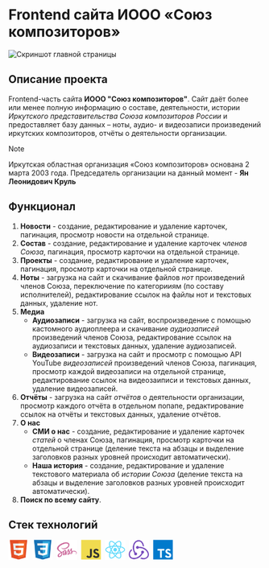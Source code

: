 # Frontend cайта ИООО «Союз композиторов»

![Скриншот главной страницы](https://github.com/Argayash1/Argayash1/assets/113699485/c978f330-e386-496d-b3be-ec9c803eb1e3)

## Описание проекта

Frontend-часть сайта **ИООО "Союз композиторов"**. Сайт даёт более или менее полную информацию о составе, деятельности, истории _Иркутского представительства Союза композиторов России_ и предоставляет базу данных – ноты, аудио- и видеозаписи произведений иркутских композиторов, отчёты о деятельности организации.

> [!NOTE]
> Иркутская областная организация «Союз композиторов» основана 2 марта 2003 года. Председатель организации на данный момент - **Ян Леонидович Круль**

## Функционал

1. **Новости** - создание, редактирование и удаление карточек, пагинация, просмотр новости на отдельной странице.
2. **Состав** - создание, редактирование и удаление карточек _членов Союза_, пагинация, просмотр карточки на отдельной странице.
3. **Проекты** - создание, редактирование и удаление карточек, пагинация, просмотр карточки на отдельной странице.
4. **Ноты** - загрузка на сайт и скачивание файлов _нот_ произведений членов Союза, переключение по категорииям (по составу исполнителей), редактирование ссылок на файлы нот и текстовых данных, удаление нот.
5. **Медиа**
   - **Аудиозаписи** - загрузка на сайт, воспроизведение с помощью кастомного аудиоплеера и скачивание _аудиозаписей_ произведений членов Союза, редактирование ссылок на аудиозаписи и текстовых данных, удаление аудиозаписей.
   - **Видеозаписи** - загрузка на сайт и просмотр с помощью API YouTube _видеозаписей_ произведений членов Союза, пагинация, просмотр каждой видеозаписи на отдельной странице, редактирование ссылок на видеозаиписи и текстовых данных, удаление видеозаписей.
6. **Отчёты** - загрузка на сайт _отчётов_ о деятельности организации, просмотр каждого отчёта в отдельном попапе, редактирование ссылок на отчёты и текстовых данных, удаление отчётов.
7. **О нас**
   - **СМИ о нас** - создание, редактирование и удаление карточек _статей_ о членах Союза, пагинация, просмотр карточки на отдельной странице (деление текста на абзацы и выделение заголовков разных уровней происходит автоматически).
   - **Наша история** - создание, редактирование и удаление текстового материала об _истории Союза_ (деление текста на абзацы и выделение заголовков разных уровней происходит автоматически).
8. **Поиск по всему сайту**.

## Стек технологий

<div>
  <img src="https://github.com/devicons/devicon/blob/master/icons/html5/html5-original.svg" title="html5" alt="html5" width="40" height="40"/>&nbsp
  <img src="https://github.com/devicons/devicon/blob/master/icons/css3/css3-original.svg" title="css" alt="css" width="40" height="40"/>&nbsp
  <img src="https://github.com/devicons/devicon/blob/master/icons/sass/sass-original.svg" title="sass" alt="sass" width="40" height="40"/>&nbsp
    <img src="https://github.com/devicons/devicon/blob/master/icons/javascript/javascript-original.svg" title="javascript" alt="javascript" width="40" height="40"/>&nbsp
  <img src="https://github.com/devicons/devicon/blob/master/icons/react/react-original.svg" title="reactjs" alt="reactjs" width="40" height="40"/>&nbsp
  <img src="https://github.com/devicons/devicon/blob/master/icons/redux/redux-original.svg" title="redux/rtk" alt="redux" width="40" height="40"/>&nbsp
  <img src="https://github.com/devicons/devicon/blob/master/icons/typescript/typescript-original.svg" title="typescript" alt="typescript" width="40" height="40"/>&nbsp
</div>
